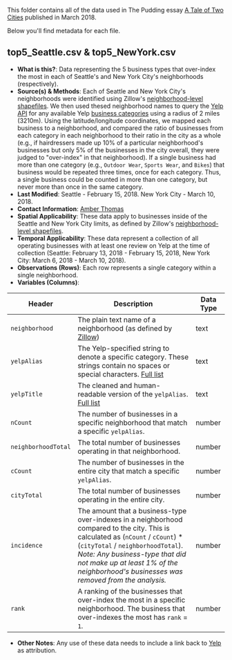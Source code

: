 This folder contains all of the data used in The Pudding essay [A Tale of Two Cities](https://pudding.cool/2018/03/neighborhoods) published in March 2018. 

Below you'll find metadata for each file. 

## top5_Seattle.csv & top5_NewYork.csv

- 	**What is this?**: Data representing the 5 business types that over-index the most in each of Seattle's and New York City's neighborhoods (respectively). 
-   **Source(s) & Methods**: Each of Seattle and New York City's neighborhoods were identified using Zillow's [neighborhood-level shapefiles](http://www.zillow.com/howto/api/neighborhood-boundaries.htm). We then used thesed neighborhood names to query the [Yelp API](https://www.yelp.com/developers/documentation/v3/business_search) for any available Yelp [business categories](https://www.yelp.ca/developers/documentation/v3/category_list) using a radius of 2 miles (3210m). Using the latitude/longitude coordinates, we mapped each business to a neighborhood, and compared the ratio of businesses from each category in each neighborhood to their ratio in the city as a whole (e.g., if hairdressers made up 10% of a particular neighborhood's businesses but only 5% of the businesses in the city overall, they were judged to "over-index" in that neighborhood). If a single business had more than one category (e.g., `Outdoor Wear`, `Sports Wear`, and `Bikes`) that business would be repeated three times, once for each category. Thus, a single business could be counted in more than one category, but never more than once in the same category.
-   **Last Modified**: Seattle - February 15, 2018. New York City - March 10, 2018.
-   **Contact Information**: [Amber Thomas](mailto:amber@polygraph.cool)
-   **Spatial Applicability**: These data apply to businesses inside of the Seattle and New York City limits, as defined by Zillow's [neighborhood-level shapefiles](http://www.zillow.com/howto/api/neighborhood-boundaries.htm). 
-   **Temporal Applicability**: These data represent a collection of all operating businesses with at least one review on Yelp at the time of collection (Seattle: February 13, 2018 - February 15, 2018, New York City: March 6, 2018 - March 10, 2018).
-   **Observations (Rows)**: Each row represents a single category within a single neighborhood.
-   **Variables (Columns)**:

| Header | Description | Data Type |
|---|---|---|
| `neighborhood` | The plain text name of a neighborhood (as defined by [Zillow](http://www.zillow.com/howto/api/neighborhood-boundaries.htm)) | text | 
| `yelpAlias` | The Yelp-specified string to denote a specific category. These strings contain no spaces or special characters. [Full list](https://www.yelp.com/developers/documentation/v3/business_search)| text | 
| `yelpTitle` | The cleaned and human-readable version of the `yelpAlias`. [Full list](https://www.yelp.com/developers/documentation/v3/business_search) | text | 
| `nCount` | The number of businesses in a specific neighborhood that match a specific `yelpAlias`. | number | 
| `neighborhoodTotal` | The total number of businesses operating in that neighborhood. | number | 
| `cCount` | The number of businesses in the entire city that match a specific `yelpAlias`. | number | 
| `cityTotal` | The total number of businesses operating in the entire city.  | number | 
| `incidence` | The amount that a business-type over-indexes in a neighborhood compared to the city. This is calculated as (`nCount` / `cCount`) * (`cityTotal` / `neighborhoodTotal`). *Note: Any business-type that did not make up at least 1% of the neighborhood's businesses was removed from the analysis.* | number | 
| `rank` | A ranking of the businesses that over-index the most in a specific neighborhood. The business that over-indexes the most has `rank` = `1`.| number |

- **Other Notes**: Any use of these data needs to include a link back to [Yelp](https://www.yelp.com/) as attribution. 
